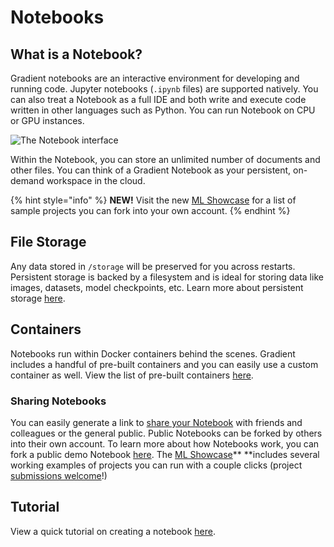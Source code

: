 # Notebooks

## What is a Notebook?

Gradient notebooks are an interactive environment for developing and running code. Jupyter notebooks (`.ipynb` files) are supported natively.  You can also treat a Notebook as a full IDE and both write and execute code written in other languages such as Python.  You can run Notebook on CPU or GPU instances.&#x20;

![The Notebook interface](../../.gitbook/assets/screen-shot-2021-04-29-at-1.04.16-pm.png)

Within the Notebook, you can store an unlimited number of documents and other files. You can think of a Gradient Notebook as your persistent, on-demand workspace in the cloud.

{% hint style="info" %}
**NEW!**  Visit the new [ML Showcase](https://ml-showcase.paperspace.com) for a list of sample projects you can fork into your own account.
{% endhint %}

## File Storage

Any data stored in `/storage` will be preserved for you across restarts. Persistent storage is backed by a filesystem and is ideal for storing data like images, datasets, model checkpoints, etc.  Learn more about persistent storage [here](create-a-notebook/notebooks-storage.md).

## Containers

Notebooks run within Docker containers behind the scenes. Gradient includes a handful of pre-built containers and you can easily use a custom container as well.  View the list of pre-built containers [here](create-a-notebook/notebook-containers/).

### Sharing Notebooks

You can easily generate a link to [share your Notebook](create-a-notebook/share-a-notebook.md) with friends and colleagues or the general public. Public Notebooks can be forked by others into their own account. To learn more about how Notebooks work, you can fork a public demo Notebook [here](https://console.paperspace.com/ps-dan/notebook/pr3k0bq87).  The [ML Showcase](https://ml-showcase.paperspace.com)** **includes several working examples of projects you can run with a couple clicks (project [submissions welcome](https://blog.paperspace.com/write-for-paperspace/)!)

## Tutorial

View a quick tutorial on creating a notebook [here](../../get-started/tutorials-list/getting-started-with-gradient-notebooks-old.md).
